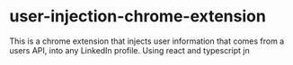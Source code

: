 # user-injection-chrome-extension

This is a chrome extension that injects user information that comes from a users API, into any LinkedIn profile. Using react and typescript
jn
